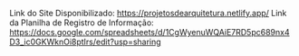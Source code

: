Link do Site Disponibilizado: https://projetosdearquitetura.netlify.app/
Link da Planilha de Registro de Informação: https://docs.google.com/spreadsheets/d/1CgWyenuWQAiE7RD5pc689nx4D3_ic0GKWknOi8ptIrs/edit?usp=sharing
